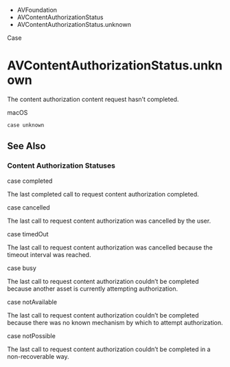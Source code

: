 

- AVFoundation
- AVContentAuthorizationStatus
-  AVContentAuthorizationStatus.unknown 

Case

# AVContentAuthorizationStatus.unknown

The content authorization content request hasn’t completed.

macOS

``` source
case unknown
```

## See Also

### Content Authorization Statuses

case completed

The last completed call to request content authorization completed.

case cancelled

The last call to request content authorization was cancelled by the user.

case timedOut

The last call to request content authorization was cancelled because the timeout interval was reached.

case busy

The last call to request content authorization couldn’t be completed because another asset is currently attempting authorization.

case notAvailable

The last call to request content authorization couldn’t be completed because there was no known mechanism by which to attempt authorization.

case notPossible

The last call to request content authorization couldn’t be completed in a non-recoverable way.

